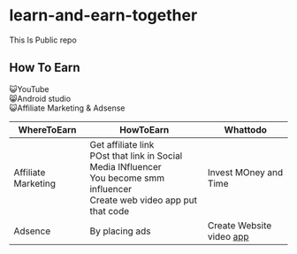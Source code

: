 # learn-and-earn-together
This Is Public repo
## How To Earn
😺YouTube<br/>
😸Android studio<br/>
😺Affiliate Marketing & Adsense<br/>

|WhereToEarn|HowToEarn|Whattodo|
|---|---|---|
|Affiliate Marketing|Get affiliate link<br/>POst that link in Social Media INfluencer<br/>You become smm influencer<br/>Create web video app put that code|Invest MOney and Time|
|Adsence|By placing ads|Create Website video [app](../androidcicd.md)|
